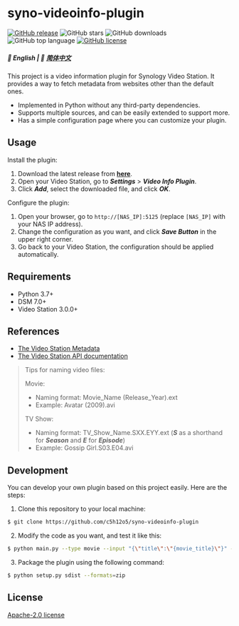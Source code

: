 # syno-videoinfo-plugin

[![GitHub release](https://img.shields.io/github/v/release/c5h12o5/syno-videoinfo-plugin?logo=github)](https://github.com/c5h12o5/syno-videoinfo-plugin/releases)
![GitHub stars](https://img.shields.io/github/stars/c5h12o5/syno-videoinfo-plugin?logo=github)
![GitHub downloads](https://img.shields.io/github/downloads/c5h12o5/syno-videoinfo-plugin/total?logo=github)
![GitHub top language](https://img.shields.io/github/languages/top/c5h12o5/syno-videoinfo-plugin)
[![GitHub license](https://img.shields.io/github/license/c5h12o5/syno-videoinfo-plugin)](LICENSE)

##### 📖 English | 📖 [简体中文](README.zh-CN.md)

This project is a video information plugin for Synology Video Station. It provides a way to fetch metadata from websites
other than the default ones.

* Implemented in Python without any third-party dependencies.
* Supports multiple sources, and can be easily extended to support more.
* Has a simple configuration page where you can customize your plugin.

## Usage

Install the plugin:

1. Download the latest release from [**here**](https://github.com/c5h12o5/syno-videoinfo-plugin/releases).
2. Open your Video Station, go to ***Settings*** > ***Video Info Plugin***.
3. Click ***Add***, select the downloaded file, and click ***OK***.

Configure the plugin:

1. Open your browser, go to `http://[NAS_IP]:5125` (replace `[NAS_IP]` with your NAS IP address).
2. Change the configuration as you want, and click ***Save Button*** in the upper right corner.
3. Go back to your Video Station, the configuration should be applied automatically.

## Requirements

* Python 3.7+
* DSM 7.0+
* Video Station 3.0.0+

## References

* [The Video Station Metadata](https://kb.synology.com/en-id/DSM/help/VideoStation/metadata?version=7)
* [The Video Station API documentation](https://download.synology.com/download/Document/Software/DeveloperGuide/Package/VideoStation/All/enu/Synology_Video_Station_API_enu.pdf)

> Tips for naming video files:
>
> Movie:
>
> * Naming format: Movie_Name (Release_Year).ext
> * Example: Avatar (2009).avi
>
> TV Show:
> * Naming format: TV_Show_Name.SXX.EYY.ext (***S*** as a shorthand for ***Season*** and ***E*** for ***Episode***)
> * Example: Gossip Girl.S03.E04.avi

## Development

You can develop your own plugin based on this project easily. Here are the steps:

1. Clone this repository to your local machine:

```sh
$ git clone https://github.com/c5h12o5/syno-videoinfo-plugin
```

2. Modify the code as you want, and test it like this:

```sh
$ python main.py --type movie --input "{\"title\":\"{movie_title}\"}" --limit 1 --loglevel debug
```

3. Package the plugin using the following command:

```sh
$ python setup.py sdist --formats=zip
```

## License

[Apache-2.0 license](LICENSE)